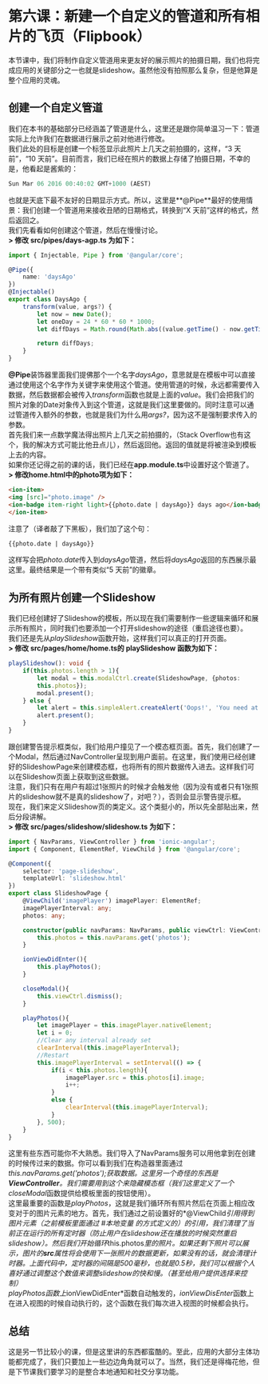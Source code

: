 # 第六课：新建一个自定义的管道和所有相片的飞页（Flipbook）
  
本节课中，我们将制作自定义管道用来更友好的展示照片的拍摄日期，我们也将完成应用的关键部分之一也就是slideshow。虽然他没有拍照那么复杂，但是他算是整个应用的灵魂。  
  
## 创建一个自定义管道
我们在本书的基础部分已经涵盖了管道是什么，这里还是跟你简单温习一下：管道实际上允许我们在数据进行展示之前对他进行修改。  
我们此处的目标是创建一个标签显示此照片上几天之前拍摄的，这样，“3 天前”，“10 天前”。目前而言，我们已经在照片的数据上存储了拍摄日期，不幸的是，他看起是酱紫的：
```javascript
Sun Mar 06 2016 00:40:02 GMT+1000 (AEST)
```
也就是天底下最不友好的日期显示方式。所以，这里是**@Pipe**最好的使用情景：我们创建一个管道用来接收丑陋的日期格式，转换到“X 天前”这样的格式，然后返回之。  
我们先看看如何创建这个管道，然后在慢慢讨论。  
**> 修改 src/pipes/days-agp.ts 为如下：**
```typescript
import { Injectable, Pipe } from '@angular/core';

@Pipe({
    name: 'daysAgo'
})
@Injectable()
export class DaysAgo {
    transform(value, args?) {
        let now = new Date();
        let oneDay = 24 * 60 * 60 * 1000;
        let diffDays = Math.round(Math.abs((value.getTime() - now.getTime())/(oneDay)));

        return diffDays;
    }
}
```
**@Pipe**装饰器里面我们提佛那个一个名字*daysAgo*，意思就是在模板中可以直接通过使用这个名字作为关键字来使用这个管道。使用管道的时候，永远都需要传入数据，然后数据都会被传入*transform*函数也就是上面的*value*。我们会把我们的照片对象的Date对象传入到这个管道，这就是我们这里要做的。同时注意可以通过管道传入额外的参数，也就是我们为什么用*args?*，因为这不是强制要求传入的参数。  
首先我们来一点数学魔法得出照片上几天之前拍摄的，（Stack Overflow也有这个，我的解决方式可能比他丑点儿），然后返回他。返回的值就是将被渲染到模板上去的内容。  
如果你还记得之前的课的话，我们已经在**app.module.ts**中设置好这个管道了。  
**> 修改home.html中的photo项为如下：**
```html
<ion-item>
<img [src]="photo.image" />
<ion-badge item-right light>{{photo.date | daysAgo}} days ago</ion-badge>
</ion-item>
```
注意了（译者敲了下黑板），我们加了这个句：
```html
{{photo.date | daysAgo}}
```
这样写会把*photo.date*传入到*daysAgo*管道，然后将*daysAgo*返回的东西展示最这里。最终结果是一个带有类似“5 天前”的徽章。  
  
## 为所有照片创建一个Slideshow
我们已经创建好了Slideshow的模板，所以现在我们需要制作一些逻辑来循环和展示所有照片，同时我们也要添加一个打开slideshow的途径（重启途径也要）。  
我们还是先从*playSlideshow*函数开始，这样我们可以真正的打开页面。  
**> 修改 src/pages/home/home.ts的 playSlideshow 函数为如下：**
```typescript
playSlideshow(): void {
    if(this.photos.length > 1){
        let modal = this.modalCtrl.create(SlideshowPage, {photos:
        this.photos});
        modal.present();
    } else {
        let alert = this.simpleAlert.createAlert('Oops!', 'You need at least two photos before you can play a slideshow.');
        alert.present();
    }
}
```
跟创建警告提示框类似，我们给用户撞见了一个模态框页面。首先，我们创建了一个Modal，然后通过NavController呈现到用户面前。在这里，我们使用已经创建好的SlideshowPage来创建模态框，也将所有的照片数据传入进去。这样我们可以在Slideshow页面上获取到这些数据。  
注意，我们只有在用户有超过1张照片的时候才会触发他（因为没有或者只有1张照片的slideshow就不是真的slideshow了，对吧？），否则会显示警告提示框。  
现在，我们来定义Slideshow页的类定义。这个类挺小的，所以先全部贴出来，然后分段讲解。  
**> 修改 src/pages/slideshow/slideshow.ts 为如下：**
```typescript
import { NavParams, ViewController } from 'ionic-angular';
import { Component, ElementRef, ViewChild } from '@angular/core';

@Component({
    selector: 'page-slideshow',
    templateUrl: 'slideshow.html'
})
export class SlideshowPage {
    @ViewChild('imagePlayer') imagePlayer: ElementRef;
    imagePlayerInterval: any;
    photos: any;

    constructor(public navParams: NavParams, public viewCtrl: ViewController) {
        this.photos = this.navParams.get('photos');
    }

    ionViewDidEnter(){
        this.playPhotos();
    }

    closeModal(){
        this.viewCtrl.dismiss();
    }

    playPhotos(){
        let imagePlayer = this.imagePlayer.nativeElement;
        let i = 0;
        //Clear any interval already set
        clearInterval(this.imagePlayerInterval);
        //Restart
        this.imagePlayerInterval = setInterval(() => {
            if(i < this.photos.length){
                imagePlayer.src = this.photos[i].image;
                i++;
            }
            else {
                clearInterval(this.imagePlayerInterval);
            }
        }, 500);
    }
}
```
这里有些东西可能你不大熟悉。我们导入了NavParams服务可以用他拿到在创建的时候传过来的数据。你可以看到我们在构造器里面通过*this.navParams.get('photos');*获取数据。这里另一个奇怪的东西是**ViewController**。我们需要用到这个来隐藏模态框（我们这里定义了一个*closeModal*函数提供给模板里面的按钮使用）。  
这里最重要的函数是*playPhotos*，这就是我们循环所有照片然后在页面上相应改变对于的图片元素的地方。首先，我们通过之前设置好的*@ViewChild*引用得到图片元素（之前模板里面通过 *#本地变量* 的方式定义的）的引用，我们清理了当前正在运行的所有定时器（防止用户在slideshow还在播放的时候突然重启slideshow）。然后我们开始循环*this.photos*里的照片。如果还剩下照片可以展示，图片的**src**属性将会使用下一张照片的数据更新，如果没有的话，就会清理计时器。上面代码中，定时器的间隔是500毫秒，也就是0.5秒，我们可以根据个人喜好通过调整这个数值来调整slideshow的快和慢。（甚至给用户提供选择来控制）  
*playPhotos*函数上*ionViewDidEnter*函数自动触发的，*ionViewDisEnter*函数上在进入视图的时候自动执行的，这个函数在我们每次进入视图的时候都会执行。  
  
## 总结
这是另一节比较小的课，但是这里讲的东西都蛮酷的。至此，应用的大部分主体功能都完成了，我们只要加上一些边边角角就可以了。当然，我们还是得梅花他，但是下节课我们要学习的是整合本地通知和社交分享功能。
